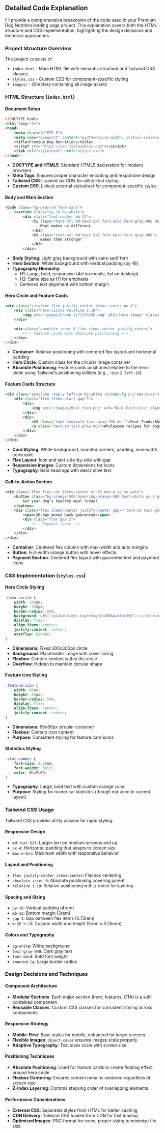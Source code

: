 ## Detailed Code Explanation

I'll provide a comprehensive breakdown of the code used in your Premium Dog Nutrition landing page project. This explanation covers both the HTML structure and CSS implementation, highlighting the design decisions and technical approaches.

### Project Structure Overview

The project consists of:
- `index.html` - Main HTML file with semantic structure and Tailwind CSS classes
- `styles.css` - Custom CSS for component-specific styling
- `images/` - Directory containing all image assets

### HTML Structure (`index.html`)

#### Document Setup
```html
<!DOCTYPE html>
<html lang="en">
<head>
    <meta charset="UTF-8">
    <meta name="viewport" content="width=device-width, initial-scale=1.0">
    <title>Premium Dog Nutrition</title>
    <script src="https://cdn.tailwindcss.com"></script>
    <link rel="stylesheet" href="styles.css">
</head>
```

- **DOCTYPE and HTML5**: Standard HTML5 declaration for modern browsers
- **Meta Tags**: Ensures proper character encoding and responsive design
- **Tailwind CSS**: Loaded via CDN for utility-first styling
- **Custom CSS**: Linked external stylesheet for component-specific styles

#### Body and Main Section
```html
<body class="bg-gray-50 font-sans">
    <section class="py-16 bg-white">
        <div class="text-center mb-12">
            <h1 class="text-4xl md:text-5xl font-bold text-gray-900 mb-2">
                What makes us different
            </h1>
            <h2 class="text-4xl md:text-5xl font-bold text-gray-900">
                makes them stronger
            </h2>
        </div>
```

- **Body Styling**: Light gray background with sans-serif font
- **Hero Section**: White background with vertical padding (py-16)
- **Typography Hierarchy**: 
  - H1: Large, bold, responsive (4xl on mobile, 5xl on desktop)
  - H2: Same size as H1 for emphasis
  - Centered text alignment with bottom margin

#### Hero Circle and Feature Cards
```html
<div class="relative flex justify-center items-center px-4">
    <div class="hero-circle relative z-10">
        <img src="images/Frame 1171276495.png" alt="Hero Image" class="w-full h-full object-cover rounded-full">
    </div>
    
    <div class="absolute inset-0 flex items-center justify-center">
        <!-- Feature cards with absolute positioning -->
    </div>
</div>
```

- **Container**: Relative positioning with centered flex layout and horizontal padding
- **Hero Circle**: Custom class for the circular image container
- **Absolute Positioning**: Feature cards positioned relative to the hero circle using Tailwind's positioning utilities (e.g., `-top-2 left-20`)

#### Feature Cards Structure
```html
<div class="absolute -top-2 left-20 bg-white rounded-lg p-3 max-w-xs">
    <div class="flex items-start gap-3">
        <div>
            <img src="/images/Real_food.png" alt="Real Food Icon" class="w-20 h-13">
        </div>
        <div>
            <h3 class="font-semibold text-gray-900 mb-1">Real Food</h3>
            <p class="text-sm text-gray-600">Wholesome recipes for dogs with real meat and veggies</p>
        </div>
    </div>
</div>
```

- **Card Styling**: White background, rounded corners, padding, max-width constraint
- **Flex Layout**: Icon and text side-by-side with gap
- **Responsive Images**: Custom dimensions for icons
- **Typography**: Bold headings with descriptive text

#### Call-to-Action Section
```html
<div class="flex flex-col items-center mt-16 max-w-lg mx-auto">
    <button class="bg-orange-500 hover:bg-orange-600 text-white px-8 py-3 rounded-lg font-semibold mb-4 w-full">
        Get your dog's healthy meal today!
    </button>
    <div class="flex items-center justify-center gap-4 text-sm text-gray-600">
        <span>30-day money back guarantee</span>
        <div class="flex gap-2">
            <!-- Payment icons -->
        </div>
    </div>
</div>
```

- **Container**: Centered flex column with max-width and auto margins
- **Button**: Full-width orange button with hover effects
- **Payment Section**: Centered flex layout with guarantee text and payment icons

### CSS Implementation (`styles.css`)

#### Hero Circle Styling
```css
.hero-circle {
    width: 300px;
    height: 300px;
    border-radius: 50%;
    background: url('/placeholder.svg?height=300&width=300') center/cover;
    display: flex;
    align-items: center;
    justify-content: center;
    overflow: hidden;
}
```

- **Dimensions**: Fixed 300x300px circle
- **Background**: Placeholder image with cover sizing
- **Flexbox**: Centers content within the circle
- **Overflow**: Hidden to maintain circular shape

#### Feature Icon Styling
```css
.feature-icon {
    width: 60px;
    height: 60px;
    border-radius: 50%;
    display: flex;
    align-items: center;
    justify-content: center;
}
```

- **Dimensions**: 60x60px circular container
- **Flexbox**: Centers icon content
- **Purpose**: Consistent styling for feature card icons

#### Statistics Styling
```css
.stat-number {
    font-size: 2.5rem;
    font-weight: bold;
    color: #ea7c69;
}
```

- **Typography**: Large, bold text with custom orange color
- **Purpose**: Styling for numerical statistics (though not used in current layout)

### Tailwind CSS Usage

Tailwind CSS provides utility classes for rapid styling:

#### Responsive Design
- `md:text-5xl`: Larger text on medium screens and up
- `px-4`: Horizontal padding that adapts to screen size
- `max-w-6xl`: Maximum width with responsive behavior

#### Layout and Positioning
- `flex justify-center items-center`: Flexbox centering
- `absolute inset-0`: Absolute positioning covering parent
- `relative z-10`: Relative positioning with z-index for layering

#### Spacing and Sizing
- `py-16`: Vertical padding (4rem)
- `mb-12`: Bottom margin (3rem)
- `gap-3`: Gap between flex items (0.75rem)
- `w-20 h-13`: Custom width and height (5rem x 3.25rem)

#### Colors and Typography
- `bg-white`: White background
- `text-gray-900`: Dark gray text
- `font-bold`: Bold font weight
- `rounded-lg`: Large border radius

### Design Decisions and Techniques

#### Component Architecture
- **Modular Sections**: Each major section (hero, features, CTA) is a self-contained component
- **Reusable Classes**: Custom CSS classes for consistent styling across components

#### Responsive Strategy
- **Mobile-First**: Base styles for mobile, enhanced for larger screens
- **Flexible Images**: `object-cover` ensures images scale properly
- **Adaptive Typography**: Text sizes scale with screen size

#### Positioning Techniques
- **Absolute Positioning**: Used for feature cards to create floating effect around hero circle
- **Flexbox Centering**: Ensures content remains centered regardless of screen size
- **Z-Index Layering**: Controls stacking order of overlapping elements

#### Performance Considerations
- **External CSS**: Separates styles from HTML for better caching
- **CDN Delivery**: Tailwind CSS loaded from CDN for fast loading
- **Optimized Images**: PNG format for icons, proper sizing to minimize file size

